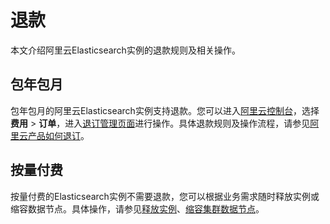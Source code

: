 # 退款

本文介绍阿里云Elasticsearch实例的退款规则及相关操作。

## 包年包月

包年包月的阿里云Elasticsearch实例支持退款。您可以进入[阿里云控制台](https://www.aliyun.com/)，选择**费用** \> **订单**，进入[退订管理页面](https://usercenter2.aliyun.com/Refund/Refund)进行操作。具体退款规则及操作流程，请参见[阿里云产品如何退订](https://help.aliyun.com/document_detail/116043.html)。

## 按量付费

按量付费的Elasticsearch实例不需要退款，您可以根据业务需求随时释放实例或缩容数据节点。具体操作，请参见[释放实例](/cn.zh-CN/Elasticsearch/快速入门/步骤五：释放实例（可选）.md)、[缩容集群数据节点](/cn.zh-CN/Elasticsearch/升降配实例/缩容集群数据节点.md)。

